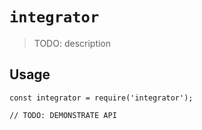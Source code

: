 # `integrator`

> TODO: description

## Usage

```
const integrator = require('integrator');

// TODO: DEMONSTRATE API
```
